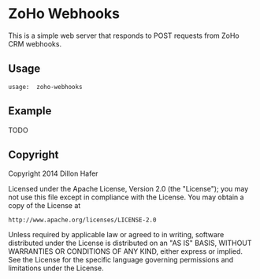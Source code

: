 # ZoHo Webhooks

This is a simple web server that responds to POST requests from ZoHo CRM webhooks.

## Usage

    usage:  zoho-webhooks

## Example

TODO

## Copyright

Copyright 2014 Dillon Hafer

Licensed under the Apache License, Version 2.0 (the "License");
you may not use this file except in compliance with the License.
You may obtain a copy of the License at

    http://www.apache.org/licenses/LICENSE-2.0

Unless required by applicable law or agreed to in writing, software
distributed under the License is distributed on an "AS IS" BASIS,
WITHOUT WARRANTIES OR CONDITIONS OF ANY KIND, either express or implied.
See the License for the specific language governing permissions and
limitations under the License.
